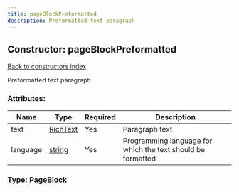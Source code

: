 ```yaml
---
title: pageBlockPreformatted
description: Preformatted text paragraph
---
```

## Constructor: pageBlockPreformatted  
[Back to constructors index](index.md)



Preformatted text paragraph

### Attributes:

| Name     |    Type       | Required | Description |
|----------|---------------|----------|-------------|
|text|[RichText](../types/RichText.md) | Yes|Paragraph text|
|language|[string](../types/string.md) | Yes|Programming language for which the text should be formatted|



### Type: [PageBlock](../types/PageBlock.md)


